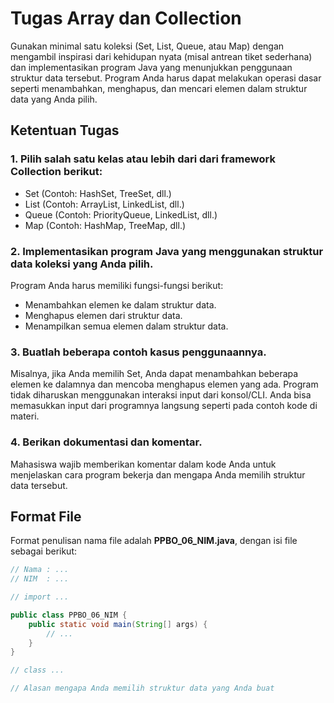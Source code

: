 # Tugas Array dan Collection

Gunakan minimal satu koleksi (Set, List, Queue, atau Map) dengan mengambil inspirasi dari kehidupan nyata (misal antrean tiket sederhana) dan implementasikan program Java yang menunjukkan penggunaan struktur data tersebut. Program Anda harus dapat melakukan operasi dasar seperti menambahkan, menghapus, dan mencari elemen dalam struktur data yang Anda pilih.

## Ketentuan Tugas
### 1. Pilih salah satu kelas atau lebih dari dari framework Collection berikut:

- Set (Contoh: HashSet, TreeSet, dll.)
- List (Contoh: ArrayList, LinkedList, dll.)
- Queue (Contoh: PriorityQueue, LinkedList, dll.)
- Map (Contoh: HashMap, TreeMap, dll.)

### 2. Implementasikan program Java yang menggunakan struktur data koleksi yang Anda pilih.
Program Anda harus memiliki fungsi-fungsi berikut:
- Menambahkan elemen ke dalam struktur data.
- Menghapus elemen dari struktur data.
- Menampilkan semua elemen dalam struktur data.

### 3. Buatlah beberapa contoh kasus penggunaannya.  
Misalnya, jika Anda memilih Set, Anda dapat menambahkan beberapa elemen ke dalamnya dan mencoba menghapus elemen yang ada. Program tidak diharuskan menggunakan interaksi input dari konsol/CLI. Anda bisa memasukkan input dari programnya langsung seperti pada contoh kode di materi.

### 4. Berikan dokumentasi dan komentar.
Mahasiswa wajib memberikan komentar dalam kode Anda untuk menjelaskan cara program bekerja dan mengapa Anda memilih struktur data tersebut.

## Format File

Format penulisan nama file adalah **PPBO_06_NIM.java**, dengan isi file sebagai berikut:
```java
// Nama : ...
// NIM  : ...

// import ...

public class PPBO_06_NIM {
    public static void main(String[] args) {
        // ...
    }
}

// class ...

// Alasan mengapa Anda memilih struktur data yang Anda buat
